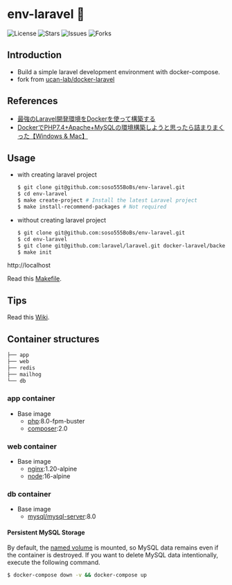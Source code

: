 # env-laravel 🐳

![License](https://img.shields.io/github/license/soso555BoBs/env-laravel)
![Stars](https://img.shields.io/github/stars/soso555BoBs/env-laravel)
![Issues](https://img.shields.io/github/issues/soso555BoBs/env-laravel)
![Forks](https://img.shields.io/github/forks/soso555BoBs/env-laravel)

## Introduction

- Build a simple laravel development environment with docker-compose.
- fork from [ucan-lab/docker-laravel](https://github.com/ucan-lab/docker-laravel)

## References

- [最強のLaravel開発環境をDockerを使って構築する](https://qiita.com/ucan-lab/items/5fc1281cd8076c8ac9f4)
- [DockerでPHP7.4+Apache+MySQLの環境構築しようと思ったら詰まりまくった【Windows & Mac】](https://qiita.com/buzzdark1212/items/b542161523aa324d9c3d)

## Usage

- with creating laravel project

    ```bash
    $ git clone git@github.com:soso555BoBs/env-laravel.git
    $ cd env-laravel
    $ make create-project # Install the latest Laravel project
    $ make install-recommend-packages # Not required
    ```

- without creating laravel project

    ```bash
    $ git clone git@github.com:soso555BoBs/env-laravel.git
    $ cd env-laravel
    $ git clone git@github.com:laravel/laravel.git docker-laravel/backend # Clone any project to the backend directory
    $ make init
    ```

http://localhost

Read this [Makefile](https://github.com/soso555BoBs/env-laravel/blob/master/Makefile).

## Tips

Read this [Wiki](https://github.com/soso555BoBs/env-laravel/wiki).

## Container structures

```bash
├── app
├── web
├── redis
├── mailhog
└── db
```

### app container

- Base image
  - [php](https://hub.docker.com/_/php):8.0-fpm-buster
  - [composer](https://hub.docker.com/_/composer):2.0

### web container

- Base image
  - [nginx](https://hub.docker.com/_/nginx):1.20-alpine
  - [node](https://hub.docker.com/_/node):16-alpine

### db container

- Base image
  - [mysql/mysql-server](https://hub.docker.com/r/mysql/mysql-server):8.0

#### Persistent MySQL Storage

By default, the [named volume](https://docs.docker.com/compose/compose-file/#volumes) is mounted, so MySQL data remains even if the container is destroyed.
If you want to delete MySQL data intentionally, execute the following command.

```bash
$ docker-compose down -v && docker-compose up
```

